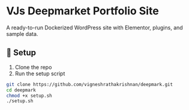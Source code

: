 # VJs Deepmarket Portfolio Site

A ready-to-run Dockerized WordPress site with Elementor, plugins, and sample data.

## 🔧 Setup

1. Clone the repo
2. Run the setup script

```bash
git clone https://github.com/vigneshrathakrishnan/deepmark.git
cd deepmark
chmod +x setup.sh
./setup.sh
